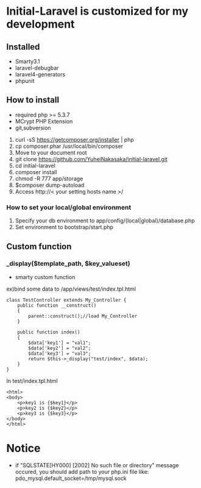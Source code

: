 # Initial-Laravel is customized for my development
## Installed

- Smarty3.1
- laravel-debugbar
- laravel4-generators
- phpunit

## How to install

- required php >= 5.3.7
- MCrypt PHP Extension
- git,subversion

1. curl -sS https://getcomposer.org/installer | php
2. cp composer.phar /usr/local/bin/composer
3. Move to your document root
4. git clone https://github.com/YuheiNakasaka/initial-laravel.git
5. cd initial-laravel
6. composer install
7. chmod -R 777 app/storage
8. $composer dump-autoload
9. Access http://< your setting hosts name >/

### How to set your local/global environment

1. Specify your db environment to app/config/(local|global)/database.php
2. Set environment to bootstrap/start.php

## Custom function

### _display($template_path, $key_valueset)

- smarty custom function

ex)bind some data to /app/views/test/index.tpl.html

```
class TestController extends My_Controller {
    public function __construct()
    {
        parent::construct();//load My_Controller
    }
    
    public function index()
    {
        $data['key1'] = "val1";
        $data['key2'] = "val2";
        $data['key3'] = "val3";
        return $this->_display("test/index", $data);
    }
}
```
In test/index.tpl.html

```
<html>
<body>
    <p>key1 is {$key1}</p>
    <p>key2 is {$key2}</p>
    <p>key3 is {$key3}</p>
</body>
</html>
```

# Notice

- if "SQLSTATE[HY000] [2002] No such file or directory" message occured, you should add path to  your php.ini file like:
pdo_mysql.default_socket=/tmp/mysql.sock
